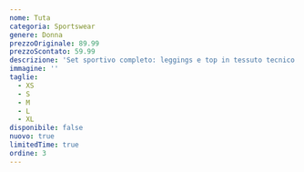 ```yaml
---
nome: Tuta
categoria: Sportswear
genere: Donna
prezzoOriginale: 89.99
prezzoScontato: 59.99
descrizione: 'Set sportivo completo: leggings e top in tessuto tecnico'
immagine: ''
taglie:
  - XS
  - S
  - M
  - L
  - XL
disponibile: false
nuovo: true
limitedTime: true
ordine: 3
---
```


